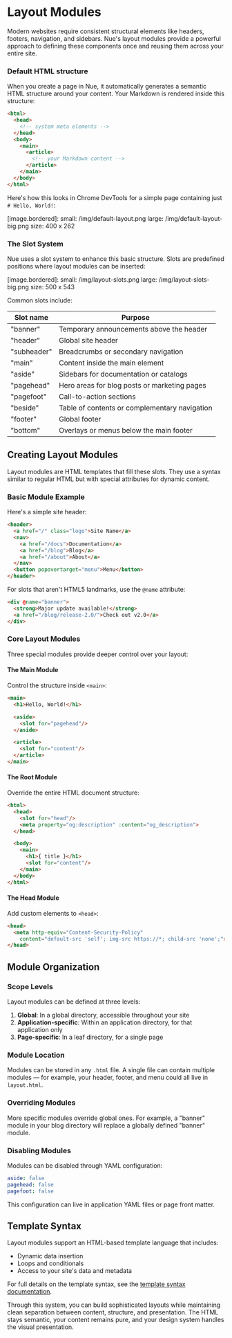 
# Layout Modules

Modern websites require consistent structural elements like headers, footers, navigation, and sidebars. Nue's layout modules provide a powerful approach to defining these components once and reusing them across your entire site.


### Default HTML structure

When you create a page in Nue, it automatically generates a semantic HTML structure around your content. Your Markdown is rendered inside this structure:

```html
<html>
  <head>
    <!-- system meta elements -->
  </head>
  <body>
    <main>
      <article>
        <!-- your Markdown content -->
      </article>
    </main>
  </body>
</html>
```

Here's how this looks in Chrome DevTools for a simple page containing just `# Hello, World!`:

[image.bordered]:
  small: /img/default-layout.png
  large: /img/default-layout-big.png
  size: 400 x 262

### The Slot System

Nue uses a slot system to enhance this basic structure. Slots are predefined positions where layout modules can be inserted:

[image.bordered]:
  small: /img/layout-slots.png
  large: /img/layout-slots-big.png
  size: 500 x 543

Common slots include:

| Slot name    | Purpose                                            |
|--------------|----------------------------------------------------|
| "banner"     | Temporary announcements above the header           |
| "header"     | Global site header                                 |
| "subheader"  | Breadcrumbs or secondary navigation                |
| "main"       | Content inside the main element                    |
| "aside"      | Sidebars for documentation or catalogs             |
| "pagehead"   | Hero areas for blog posts or marketing pages       |
| "pagefoot"   | Call-to-action sections                            |
| "beside"     | Table of contents or complementary navigation      |
| "footer"     | Global footer                                      |
| "bottom"     | Overlays or menus below the main footer            |

## Creating Layout Modules

Layout modules are HTML templates that fill these slots. They use a syntax similar to regular HTML but with special attributes for dynamic content.

### Basic Module Example

Here's a simple site header:

```html
<header>
  <a href="/" class="logo">Site Name</a>
  <nav>
    <a href="/docs">Documentation</a>
    <a href="/blog">Blog</a>
    <a href="/about">About</a>
  </nav>
  <button popovertarget="menu">Menu</button>
</header>
```

For slots that aren't HTML5 landmarks, use the `@name` attribute:

```html
<div @name="banner">
  <strong>Major update available!</strong>
  <a href="/blog/release-2.0/">Check out v2.0</a>
</div>
```

### Core Layout Modules

Three special modules provide deeper control over your layout:

#### The Main Module

Control the structure inside `<main>`:

```html
<main>
  <h1>Hello, World!</h1>

  <aside>
    <slot for="pagehead"/>
  </aside>

  <article>
    <slot for="content"/>
  </article>
</main>
```

#### The Root Module

Override the entire HTML document structure:

```html
<html>
  <head>
    <slot for="head"/>
    <meta property="og:description" :content="og_description">
  </head>

  <body>
    <main>
      <h1>{ title }</h1>
      <slot for="content"/>
    </main>
  </body>
</html>
```

#### The Head Module

Add custom elements to `<head>`:

```html
<head>
  <meta http-equiv="Content-Security-Policy"
    content="default-src 'self'; img-src https://*; child-src 'none';">
</head>
```

## Module Organization

### Scope Levels

Layout modules can be defined at three levels:

1. **Global**: In a global directory, accessible throughout your site
2. **Application-specific**: Within an application directory, for that application only
3. **Page-specific**: In a leaf directory, for a single page

### Module Location

Modules can be stored in any `.html` file. A single file can contain multiple modules — for example, your header, footer, and menu could all live in `layout.html`.

### Overriding Modules

More specific modules override global ones. For example, a "banner" module in your blog directory will replace a globally defined "banner" module.

### Disabling Modules

Modules can be disabled through YAML configuration:

```yaml
aside: false
pagehead: false
pagefoot: false
```

This configuration can live in application YAML files or page front matter.

## Template Syntax

Layout modules support an HTML-based template language that includes:

- Dynamic data insertion
- Loops and conditionals
- Access to your site's data and metadata

For full details on the template syntax, see the [template syntax documentation](template-syntax.html).

Through this system, you can build sophisticated layouts while maintaining clean separation between content, structure, and presentation. The HTML stays semantic, your content remains pure, and your design system handles the visual presentation.
